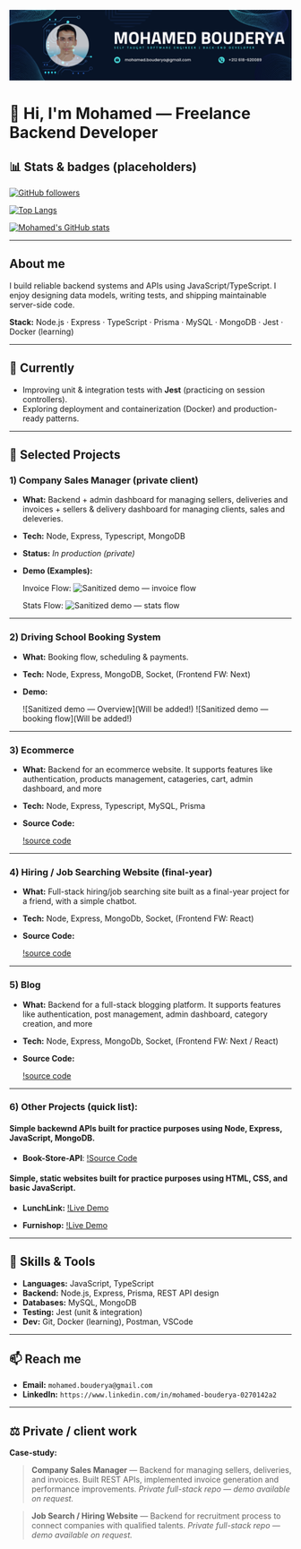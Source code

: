 ![Backend Developer](https://github.com/MohamedBouderya/MohamedBouderya/blob/main/assets/Banner.png)

# 👋 Hi, I'm Mohamed — Freelance Backend Developer

## 📊 Stats & badges (placeholders)

[![GitHub followers](https://img.shields.io/github/followers/MohamedBouderya?label=follow\&style=social)](https://github.com/MohamedBouderya)

[![Top Langs](https://github-readme-stats.vercel.app/api/top-langs/?username=MohamedBouderya\&layout=compact)](https://github.com/MohamedBouderya)

[![Mohamed's GitHub stats](https://github-readme-stats.vercel.app/api?username=MohamedBouderya&show_icons=true&theme=default)](https://github.com/MohamedBouderya)

---

## About me

I build reliable backend systems and APIs using JavaScript/TypeScript.
I enjoy designing data models, writing tests, and shipping maintainable server-side code.

**Stack:** Node.js · Express · TypeScript · Prisma · MySQL · MongoDB · Jest · Docker (learning)

---

## 🔭 Currently

* Improving unit & integration tests with **Jest** (practicing on session controllers).
* Exploring deployment and containerization (Docker) and production-ready patterns.

---

## 🚀 Selected Projects

### 1) Company Sales Manager (private client)

* **What:** Backend + admin dashboard for managing sellers, deliveries and invoices + sellers & delivery dashboard for managing clients, sales and deleveries.

* **Tech:** Node, Express, Typescript, MongoDB

* **Status:** *In production (private)*

* **Demo (Examples):**

  Invoice Flow:
  ![Sanitized demo — invoice flow](https://github.com/MohamedBouderya/MohamedBouderya/blob/main/assets/Invoice%20Flow.gif)

  Stats Flow:
  ![Sanitized demo — stats flow](https://github.com/MohamedBouderya/MohamedBouderya/blob/main/assets/Stats%20Flow.gif)

---

### 2) Driving School Booking System

* **What:** Booking flow, scheduling & payments.
* **Tech:** Node, Express, MongoDB, Socket, (Frontend FW: Next)
* **Demo:**

  ![Sanitized demo — Overview](Will be added!)
  ![Sanitized demo — booking flow](Will be added!)

---

### 3) Ecommerce

* **What:** Backend for an ecommerce website. It supports features like authentication, products management, catageries, cart, admin dashboard, and more
* **Tech:** Node, Express, Typescript, MySQL, Prisma
* **Source Code:**

  [!source code](https://github.com/MohamedBouderya/Ecommerce)

---

### 4) Hiring / Job Searching Website (final-year)

* **What:** Full-stack hiring/job searching site built as a final-year project for a friend, with a simple chatbot.
* **Tech:** Node, Express, MongoDb, Socket, (Frontend FW: React)
* **Source Code:**

  [!source code](https://github.com/MohamedBouderya/Job-Search)

---

### 5) Blog

* **What:** Backend for a full-stack blogging platform. It supports features like authentication, post management, admin dashboard, category creation, and more
* **Tech:** Node, Express, MongoDb, Socket, (Frontend FW: Next / React)
* **Source Code:**

  [!source code](https://github.com/MohamedBouderya/blog-pro-backend)

---


### 6) Other Projects (quick list):

  #### Simple backewnd APIs built for practice purposes using Node, Express, JavaScript, MongoDB.
  * **Book-Store-API**: [!Source Code](https://github.com/MohamedBouderya/book-store-api)

  #### Simple, static websites built for practice purposes using HTML, CSS, and basic JavaScript.

  * **LunchLink:** [!Live Demo](https://lunchlink.vercel.app/)

  * **Furnishop:** [!Live Demo](https://furni-shop-kohl.vercel.app/)



---

## 🧰 Skills & Tools

* **Languages:** JavaScript, TypeScript
* **Backend:** Node.js, Express, Prisma, REST API design
* **Databases:** MySQL, MongoDB
* **Testing:** Jest (unit & integration)
* **Dev:** Git, Docker (learning), Postman, VSCode

---

## 📫 Reach me

* **Email:** `mohamed.bouderya@gmail.com`
* **LinkedIn:** `https://www.linkedin.com/in/mohamed-bouderya-0270142a2`

---

## ⚖️ Private / client work

**Case-study:**

> **Company Sales Manager** — Backend for managing sellers, deliveries, and invoices. Built REST APIs, implemented invoice generation and performance improvements. *Private full-stack repo — demo available on request.*

> **Job Search / Hiring Website** — Backend for recruitment process to connect companies with qualified talents. *Private full-stack repo — demo available on request.*
